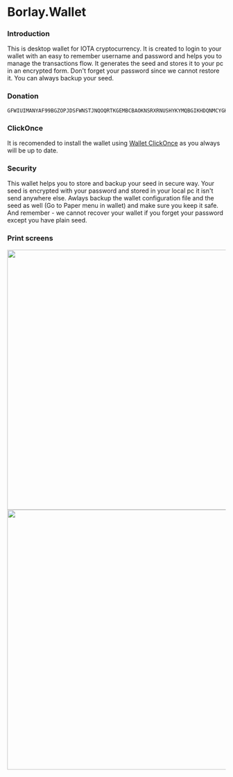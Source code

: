 # Borlay.Wallet

### Introduction

This is desktop wallet for IOTA cryptocurrency. It is created to login to your wallet with an easy to remember username and password and helps you to manage the transactions flow. It generates the seed and stores it to your pc in an encrypted form. Don't forget your password since we cannot restore it. You can always backup your seed.

### Donation

```IOTA
GFWIUIMANYAF99BGZOPJDSFWNSTJNQOQRTKGEMBCBAOKNSRXRNUSHYKYMQBGIKHDQNMCYGHEUL9TVF9L9BBMMESNBP
```

### ClickOnce

It is recomended to install the wallet using [Wallet ClickOnce](http://www.wallet.borlay.org/downloads/index.html) as you always will be up to date.


### Security

This wallet helps you to store and backup your seed in secure way. Your seed is encrypted with your password and stored in your local pc it isn't send anywhere else. Awlays backup the wallet configuration file and the seed as well (Go to Paper menu in wallet) and make sure you keep it safe. And remember - we cannot recover your wallet if you forget your password except you have plain seed.

### Print screens

<img src="http://www.wallet.borlay.org/wallet/images/login_page.jpg" width="600">
<img src="http://www.wallet.borlay.org/wallet/images/wallet_page.jpg" width="600">

